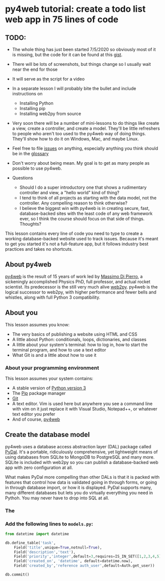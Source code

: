 # py4web tutorial: create a todo list web app in 75 lines of code

## TODO: 
* The whole thing has just been started 7/5/2020 so obviously most of it is missing, but the code for it can be found at this [gist](https://gist.github.com/tomcam/7b723cbb5f6542f54532d45c1dbc2d19).
* There will be lots of screenshots, but things change so I usually wait near the end for those
* It will serve as the script for a video
* In a separate lesson I will probably bite the bullet and include instructions on
  - Installing Python
  - Installing pip
  - Installing web2py from source
* Very soon there will be a number of mini-lessons to do things like create a view, create a controller, and create a model. They'll be little refreshers to people who aren't too used to the py4web way of doing things. They'll show how to do it on Windows, Mac, and maybe Linux.

* Feel free to file [issues](https://github.com/tomcam/py4webcasts/issues) on anything, especially anything you think should be in the [glossary](https://github.com/tomcam/py4webcasts/blob/master/glossary.md)
* Don't worry about being mean. My goal is to get as many people as possible to use py4web.
* Questions
  - Should I do a super introductory one that shows a rudimentary controller and view, a "hello world" kind of thing?
  - I tend to think of all projects as starting with the data model, not the controller. Any compelling reason to think otherwise?
  - I believe the biggest win with py4web is in creating secure, fast, database-backed sites with the least code of any web framework ever, so I think the course should focus on that side of things. Thoughts?

This lesson contains every line of code you need to type to create a working database-backed website used to track issues. Because it's meant to get you started it's not a full-feature app, but it follows industry best practices and takes no shortcuts. 

## About py4web

[py4web](https://py4web.com) is the result of 15 years of work led by [Massimo Di Pierro](https://www.cdm.depaul.edu/Faculty-and-Staff/Pages/faculty-info.aspx?fid=343), a sickeningly accomplished Physics PhD, full professor, and actual rocket scientist. Its predecessor is the still very much alive [web2py](https://web2py.com). py4web is the logical successor to web2py, with higher performance and fewer bells and whistles, along with full Python 3 compatibility. 

## About you 

This lesson assumes you know:

* The very basics of publishing a website using HTML and CSS
* A little about Python: conditionals, loops, dictionaries, and classes
* A little about your system's terminal: how to log in, how to start the terminal program, and how to use a text editor
* What Git is and a little about how to use it

### About your programming environment

This lesson assumes your system contains:
* A stable version of [Python version 3](https://www.python.org/downloads/)
* The [Pip](https://pip.pypa.io/en/stable/installing/) package manager
* [Git](https://git-scm.com)
* A text editor. Vim is used here but anywhere you see a command line with vim on it just replace it with Visual Studio, Notepad++, or whatever text editor you prefer
* And of course, [py4web](https://py4web.com)


## Create the database model

py4web uses a database access abstraction layer (DAL) package called [PyDal](glossary.html#pydal). It's a portable, ridiculously comprehensive, yet lightweight means of using databases from SQLite to MongoDB to PostgreSQL and many more. SQLite is included with web2py so you can publish a database-backed web app with zero configuration at all.

What makes PyDal more compelling than other DALs is that it is packed with features that control how data is validated going in through forms, or going in through database import, or how it is displayed. PyDal supports many, many different databases but lets you do virtually everything you need in Pythoh. You may never have to drop into SQL at all.

### The 

### Add the following lines to `models.py`:

```python
from datetime import datetime

db.define_table('task',
    Field('title',unique=True,notnull=True),
    Field('description','text'),
    Field('priority','integer',default=3,requires=IS_IN_SET([1,2,3,4,5]),zero=True),
    Field('created_on', 'datetime', default=datetime.now),
    Field('created_by','reference auth_user',default=Auth.get_user))

db.commit()
```



